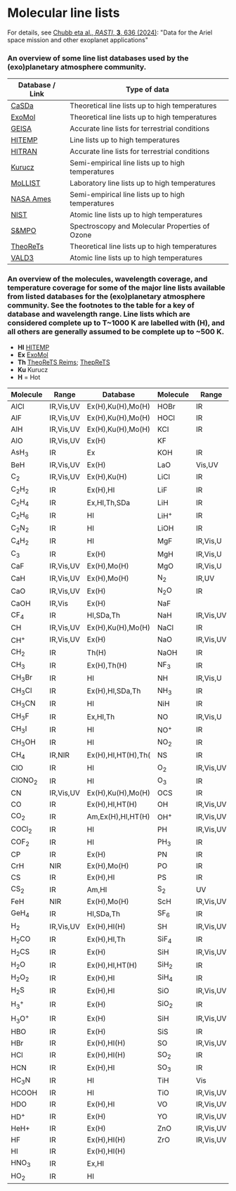 # Molecular line lists

For details, see [Chubb eta al., *RASTI*, **3**, 636 (2024)](https://theorets.univ-reims.fr/molspectra/): "Data for the Ariel space mission and other exoplanet applications"


### An overview of some line list databases used by the (exo)planetary atmosphere community. 

Database      / Link                                                |     Type of data
--------------------------------------------------------------------|--------------------------------------------------
[ CaSDa       ](https://vamdc.icb.cnrs.fr)                          |      Theoretical line lists up to high temperatures
[ ExoMol      ](https://exomol.com)                                 |      Theoretical line lists up to high temperatures
[ GEISA       ](https://geisa.aeris-data.fr)                        |      Accurate line lists for terrestrial conditions
[ HITEMP      ](https://hitran.org/hitemp)                          |      Line lists up to high temperatures
[ HITRAN      ](https://hitran.org)                                |      Accurate line lists for terrestrial conditions
[ Kurucz      ](http://kurucz.harvard.edu/molecules.html)           |     Semi-empirical line lists up to high temperatures
[ MoLLIST     ](https://bernath.uwaterloo.ca/molecularlists.php)    |      Laboratory line lists up to high temperatures
[ NASA Ames   ](http://huang.seti.org)                              |      Semi-empirical line lists up to high temperatures
[ NIST        ](https://physics.nist.gov/PhysRefData/ASD/lines_form.html)   |     Atomic line lists up to high temperatures
[ S&MPO       ](http://smpo.iao.ru)                                 |    Spectroscopy and Molecular Properties of Ozone
[ TheoReTs    ](https://theorets.tsu.ru)                            |      Theoretical line lists up to high temperatures
[ VALD3       ](http://vald.astro.uu.se)                            |     Atomic line lists up to high temperatures




### An overview of the molecules, wavelength coverage, and temperature coverage for some of the major line lists  available from listed databases for the (exo)planetary atmosphere community. See the footnotes to the table for a key of database and wavelength range. Line lists which are considered complete up to T~1000 K are labelled with (H), and all others are generally assumed to be complete up to ~500 K. 


- **HI** [HITEMP](https://hitran.org/hitemp/)
- **Ex** [ExoMol](exomol.com)
- **Th** [TheoReTS Reims](https://theorets.univ-reims.fr/molspectra/); [ThepReTS](https://theorets.tsu.ru/)
- **Ku** Kurucz
- **H** = Hot



Molecule                     |  Range                |  Database           | Molecule               |  Range                |  Database
-----------------------------|-----------------------|---------------------|------------------------|-----------------------|------------
AlCl                         |  IR,Vis,UV            |  Ex(H),Ku(H),Mo(H)  | HOBr                   |  IR                   |  HI
AlF                          |  IR,Vis,UV            |  Ex(H),Ku(H),Mo(H)  | HOCl                   |  IR                   |  HI
AlH                          |  IR,Vis,UV            |  Ex(H),Ku(H),Mo(H)  | KCl                    |  IR                   |  Ex(H)
AlO                          |  IR,Vis,UV            |  Ex(H)              | KF                     |                       |  Ex(H),Mo(H)
AsH<sub>3</sub>              |  IR                   |  Ex                 | KOH                    |  IR                   |  Ex(H)
BeH                          |  IR,Vis,UV            |  Ex(H)              | LaO                    |  Vis,UV               |  Ex(H),Mo(H)
C<sub>2</sub>                |  IR,Vis,UV            |  Ex(H),Ku(H)        | LiCl                   |  IR                   |  Ex(H),Mo(H)
C<sub>2</sub>H<sub>2</sub>   |  IR                   |  Ex(H),HI           | LiF                    |  IR                   |  Ex(H),Mo(H)
C<sub>2</sub>H<sub>4</sub>   |  IR                   |  Ex,HI,Th,SDa       | LiH                    |  IR                   |  Ex(H)
C<sub>2</sub>H<sub>6</sub>   |  IR                   |  HI                 | LiH<sup>+</sup>        |  IR                   |  Ex(H)
C<sub>2</sub>N<sub>2</sub>   |  IR                   |  HI                 | LiOH                   |  IR                   |  Ex(H)
C<sub>4</sub>H<sub>2</sub>   |  IR                   |  HI                 | MgF                    |  IR,Vis,U             |  Ex(H),Mo(H)
C<sub>3</sub>                |  IR                   |  Ex(H)              | MgH                    |  IR,Vis,U             |  Ex(H),Mo(H)
CaF                          |  IR,Vis,UV            |  Ex(H),Mo(H)        | MgO                    |  IR,Vis,U             |  Ex(H)
CaH                          |  IR,Vis,UV            |  Ex(H),Mo(H)        | N<sub>2</sub>          |  IR,UV                |  Ex(H),HI
CaO                          |  IR,Vis,UV            |  Ex(H)              | N<sub>2</sub>O         |  IR                   |  Am,Ex(H),HI,HT(H)
CaOH                         |  IR,Vis               |  Ex(H)              | NaF                    |                       |  Ex(H),Mo(H)
CF<sub>4</sub>               |  IR                   |  HI,SDa,Th          | NaH                    |  IR,Vis,UV            |  Ex(H)
CH                           |  IR,Vis,UV            |  Ex(H),Ku(H),Mo(H)  | NaCl                   |  IR                   |  Ex(H)
CH<sup>+</sup>               |  IR,Vis,UV            |  Ex(H)              | NaO                    |  IR,Vis,UV            |  Ex(H)
CH<sub>2</sub>               |  IR                   |  Th(H)              | NaOH                   |  IR                   |  Ex(H)
CH<sub>3</sub>               |  IR                   |  Ex(H),Th(H)        | NF<sub>3</sub>         |  IR                   |  HI,Th
CH<sub>3</sub>Br             |  IR                   |  HI                 | NH                     |  IR,Vis,U             |  Ex(H),Ku(H),Mo(H)
CH<sub>3</sub>Cl             |  IR                   |  Ex(H),HI,SDa,Th    | NH<sub>3</sub>         |  IR                   |  Ex(H),HI
CH<sub>3</sub>CN             |  IR                   |  HI                 | NiH                    |  IR                   |  Ex(H)
CH<sub>3</sub>F              |  IR                   |  Ex,HI,Th           | NO                     |  IR,Vis,U             |  Ex(H),HI,HT(H)
CH<sub>3</sub>I              |  IR                   |  HI                 | NO<sup>+</sup>         |  IR                   |  HI
CH<sub>3</sub>OH             |  IR                   |  HI                 | NO<sub>2</sub>         |  IR                   |  HI,HT(H)
CH<sub>4</sub>               |  IR,NIR               |  Ex(H),HI,HT(H),Th( | NS                     |  IR                   |  Ex(H)
ClO                          |  IR                   |  HI                 | O<sub>2</sub>          |  IR,Vis,UV            |  HI
ClONO<sub>2</sub>            |  IR                   |  HI                 | O<sub>3</sub>          |  IR                   |  HI,SM
CN                           |  IR,Vis,UV            |  Ex(H),Ku(H),Mo(H)  | OCS                    |  IR                   |  Am,Ex(H),HI
CO                           |  IR                   |  Ex(H),HI,HT(H)     | OH                     |  IR,Vis,UV            |  Ex(H),HI,HT(H),Mo(H)
CO<sub>2</sub>               |  IR                   |  Am,Ex(H),HI,HT(H)  | OH<sup>+</sup>         |  IR,Vis,UV            |  Ex(H),Mo(H)
COCl<sub>2</sub>             |  IR                   |  HI                 | PH                     |  IR,Vis,UV            |  Ex(H)
COF<sub>2</sub>              |  IR                   |  HI                 | PH<sub>3</sub>         |  IR                   |  Ex(H),HI,Th(H)
CP                           |  IR                   |  Ex(H)              | PN                     |  IR                   |  Ex(H)
CrH                          |  NIR                  |  Ex(H),Mo(H)        | PO                     |  IR                   |  Ex(H)
CS                           |  IR                   |  Ex(H),HI           | PS                     |  IR                   |  Ex(H)
CS<sub>2</sub>               |  IR                   |  Am,HI              | S<sub>2</sub>          |  UV                   |  HI
FeH                          |  NIR                  |  Ex(H),Mo(H)        | ScH                    |  IR,Vis,UV            |  Ex(H)
GeH<sub>4</sub>              |  IR                   |  HI,SDa,Th          | SF<sub>6</sub>         |  IR                   |  HI,SDa,Th
H<sub>2</sub>                |  IR,Vis,UV            |  Ex(H),HI(H)        | SH                     |  IR,Vis,UV            |  Ex(H),Mo(H)
H<sub>2</sub>CO              |  IR                   |  Ex(H),HI,Th        | SiF<sub>4</sub>        |  IR                   |  SDa
H<sub>2</sub>CS              |  IR                   |  Ex(H)              | SiH                    |  IR,Vis,UV            |  Ex(H),Ku(H)
H<sub>2</sub>O               |  IR                   |  Ex(H),HI,HT(H)     | SiH<sub>2</sub>        |  IR                   |  Ex(H)
H<sub>2</sub>O<sub>2</sub>   |  IR                   |  Ex(H),HI           | SiH<sub>4</sub>        |  IR                   |  Ex(H),Th,SDa
H<sub>2</sub>S               |  IR                   |  Ex(H),HI           | SiO                    |  IR,Vis,UV            |  Ex(H),Ku(H)
H$_3^+$                      |  IR                   |  Ex(H)              | SiO<sub>2</sub>        |  IR                   |  Ex(H)
H<sub>3</sub>O<sup>+</sup>   |  IR                   |  Ex(H)              | SiH                    |  IR,Vis,UV            |  Ex(H)
HBO                          |  IR                   |  Ex(H)              | SiS                    |  IR                   |  Ex(H)
HBr                          |  IR                   |  Ex(H),HI(H)        | SO                     |  IR,Vis,UV            |  Ex(H),HI
HCl                          |  IR                   |  Ex(H),HI(H)        | SO<sub>2</sub>         |  IR                   |  Am,Ex(H),HI
HCN                          |  IR                   |  Ex(H),HI           | SO<sub>3</sub>         |  IR                   |  Ex(H),HI
HC<sub>3</sub>N              |  IR                   |  HI                 | TiH                    |  Vis                  |  Ex(H),Mo(H)
HCOOH                        |  IR                   |  HI                 | TiO                    |  IR,Vis,UV            |  Ex(H),Mo(H),Ku(H)
HDO                          |  IR                   |  Ex(H),HI           | VO                     |  IR,Vis,UV            |  Ex(H)
HD<sup>+</sup>               |  IR                   |  Ex(H)              | YO                     |  IR,Vis,UV            |  Ex(H)
HeH$+$                       |  IR                   |  Ex(H)              | ZnO                    |  IR,Vis,UV            |  Ex(H)
HF                           |  IR                   |  Ex(H),HI(H)        | ZrO                    |  IR,Vis,UV            |  Ex(H)
HI                           |  IR                   |  Ex(H),HI(H)
HNO<sub>3</sub>              |  IR                   |  Ex,HI
HO<sub>2</sub>               |  IR                   |  HI
